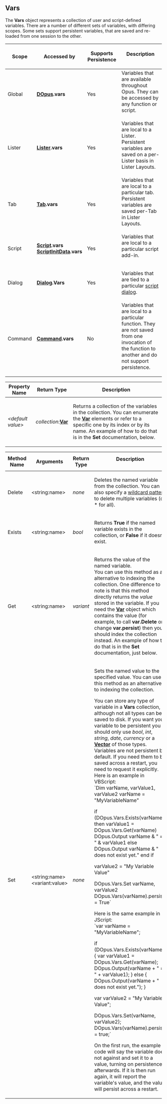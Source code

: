 ## Vars

The **Vars** object represents a collection of user and script-defined variables. There are a number of different sets of variables, with differing scopes. Some sets support persistent variables, that are saved and re-loaded from one session to the other.

<table>
<thead><tr><th>
Scope</th><th>
Accessed by</th><th>

**Supports Persistence**</th><th>
Description
</th></tr></thead><tbody><tr><td>
Global</td><td>

**[DOpus](dopus.md).vars**</td><td>
Yes</td><td>
Variables that are available throughout Opus. They can be accessed by any function or script.
</td></tr><tr><td>
Lister</td><td>

**[Lister](lister.md).vars**</td><td>
Yes</td><td>
Variables that are local to a Lister. Persistent variables are saved on a per-Lister basis in Lister Layouts.
</td></tr><tr><td>
Tab</td><td>

**[Tab](tab.md).vars**</td><td>
Yes</td><td>
Variables that are local to a particular tab. Persistent variables are saved per-Tab in Lister Layouts.
</td></tr><tr><td>
Script</td><td>

**[Script](script.md).vars  
[ScriptInitData](scriptinitdata.md).vars**</td><td>
Yes</td><td>
Variables that are local to a particular script add-in.
</td></tr><tr><td>
Dialog</td><td>

**[Dialog](dialog.md).Vars**</td><td>
Yes</td><td>

Variables that are tied to a particular [script dialog](/Manual/scripting/script_dialogs/README.md).
</td></tr><tr><td>
Command</td><td>

**[Command](command.md).vars**</td><td>
No</td><td>
Variables that are local to a particular function. They are not saved from one invocation of the function to another and do not support persistence.
</td></tr></tbody>
</table>

<table>
<thead><tr><th>
Property Name</th><th>
Return Type</th><th>
Description
</th></tr></thead><tbody><tr><td>

*\<default value\>*</td><td>

*collection:***[Var](var.md)**</td><td>

Returns a collection of the variables in the collection. You can enumerate the **[Var](var.md)** elements or refer to a specific one by its index or by its name. An example of how to do that is in the **Set** documentation, below.
</td></tr></tbody>
</table>

<table>
<thead><tr><th>
Method Name</th><th>

**Arguments**</th><th>
Return Type</th><th>
Description
</th></tr></thead><tbody><tr><td>
Delete</td><td>

\<string:name\></td><td>

*none*</td><td>

Deletes the named variable from the collection. You can also specify a [wildcard pattern](../../wildcard_reference/pattern_matching_syntax.md) to delete multiple variables (or \* for all).
</td></tr><tr><td>
Exists</td><td>

\<string:name\></td><td>

*bool*</td><td>

Returns **True** if the named variable exists in the collection, or **False** if it doesn't exist.
</td></tr><tr><td>
Get</td><td>

\<string:name\></td><td>

*variant*</td><td>

Returns the value of the named variable.  
You can use this method as an alternative to indexing the collection. One difference to note is that this method directly returns the *value* stored in the variable. If you need the **[Var](var.md)** object which contains the value (for example, to call **var.Delete** or change **var.persist**) then you should index the collection instead. An example of how to do that is in the **Set** documentation, just below.
</td></tr><tr><td>
Set</td><td>

\<string:name\>  
\<variant:value\></td><td>

*none*</td><td>

Sets the named value to the specified value. You can use this method as an alternative to indexing the collection.

You can store any type of variable in a **Vars** collection, although not all types can be saved to disk. If you want your variable to be persistent you should only use *bool*, *int*, *string*, *date*, *currency* or a **[Vector](vector.md)** of those types.  
Variables are not persistent by default. If you need them to be saved across a restart, you need to request it explicitly. Here is an example in VBScript:  
`Dim varName, varValue1, varValue2
 varName = "MyVariableName"

 if (DOpus.Vars.Exists(varName)) then
 varValue1 = DOpus.Vars.Get(varName)
 DOpus.Output varName & " = " & varValue1
 else
 DOpus.Output varName & " does not exist yet."
 end if

 varValue2 = "My Variable Value"

 DOpus.Vars.Set varName, varValue2
 DOpus.Vars(varName).persist = True`

Here is the same example in JScript:  
`var varName = "MyVariableName";

 if (DOpus.Vars.Exists(varName)) {
 var varValue1 = DOpus.Vars.Get(varName);
 DOpus.Output(varName + " = " + varValue1);
 } else {
 DOpus.Output(varName + " does not exist yet.");
 }

 var varValue2 = "My Variable Value";

 DOpus.Vars.Set(varName, varValue2);
 DOpus.Vars(varName).persist = true;`

On the first run, the example code will say the variable does not against and set it to a value, turning on persistence afterwards. If it is then run again, it will report the variable's value, and the value will persist across a restart.
</td></tr></tbody>
</table>

